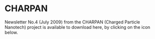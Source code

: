 # CHARPAN

Newsletter No.4 (July 2009) from the CHARPAN (Charged Particle Nanotech) project is available to download here, by clicking on the icon below.

